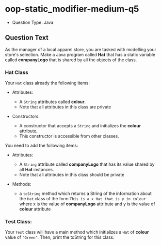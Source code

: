 # oop-static_modifier-medium-q5

- Question Type: Java

## Question Text

As the manager of a local apparel store, you are tasked with modelling your store's selection. Make a Java program
called **Hat** that has a static variable called **companyLogo** that is shared by all the objects of the class.

### Hat Class

Your `Hat` class already the following items:

- Attributes:
    - A `String` attributes called **colour**.
    - Note that all attributes in this class are private

- Constructors:
    - A constructor that accepts a `String` and initializes the **colour** attribute.
    - This constructor is accessible from other classes.

You need to add the following items:

- Attributes:
    - A `String` attribute called **companyLogo** that has its value shared by all **Hat** instances.
    - Note that all attributes in this class should be private

- Methods:
    - a `toString` method which returns a String of the information about the `Hat` class of the form
      `This is a x Hat that is y in colour` where x is the value of **companyLogo** attribute and y is the
      value of **colour** attribute

### Test Class:

Your `Test` class will have a main method which initializes a `Hat` of **colour** value of `"Green"`. Then,
print the toString for this class.